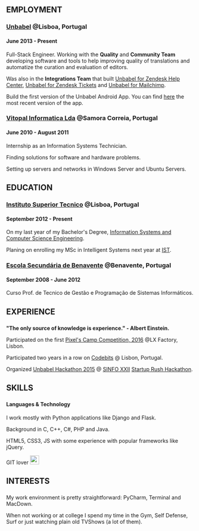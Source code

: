 ## EMPLOYMENT

### <a href="https://www.unbabel.com/" target="_blank">Unbabel</a> @Lisboa, Portugal
#### June 2013 - Present

<p>Full-Stack Engineer. Working with the <strong>Quality</strong> and <strong>Community Team</strong> developing software and tools to help improving quality of translations and automatize the curation and evaluation of editors.</p>
<p>Was also in the <strong>Integrations Team</strong> that built <a href="http://translations.unbabel.com/zendesk/" target="_blank">Unbabel for Zendesk Help Center</a>, <a href="https://unbabel.com/products/#ZendeskSection" target="_blank">Unbabel for Zendesk Tickets</a> and <a href="https://unbabel.com/products/#MailchimpSection" target="_blank">Unbabel for Mailchimp</a>.</p>
<p>Build the first version of the Unbabel Android App. You can find <a href="https://play.google.com/store/apps/details?id=com.unbabel" target="_blank">here</a> the most recent version of the app.</p>
<!--<p>Played around a bit on some research fields like Automatic Term Extraction and Transcription. This is useful to build glossaries. Also was apart the team that worked on TRATAHI, Seomthignt isad, that you can find here.</p>-->

### <a href="http://vitopal.pt/" target="_blank">Vitopal Informatica Lda</a> @Samora Correia, Portugal
#### June 2010 - August 2011

<p>Internship as an Information Systems Technician.</p>
<p>Finding solutions for software and hardware problems.</p>
<p>Setting up servers and networks in Windows Server and Ubuntu Servers.</p>


## EDUCATION

### <a href="http://tecnico.ulisboa.pt/" target="_blank">Instituto Superior Tecnico</a> @Lisboa, Portugal
#### September 2012 - Present

<p>On my last year of my Bachelor's Degree, <a href="https://fenix.tecnico.ulisboa.pt/cursos/leic-a" target="_blank">Information Systems and Computer Science Engineering</a>.</p>
<p>Planing on enrolling my MSc in Intelligent Systems next year at <a href="http://tecnico.ulisboa.pt/" target="_blank">IST</a>.</p>

### <a href="#">Escola Secund&aacute;ria de Benavente</a> @Benavente, Portugal
#### September 2008 - June 2012

<p>Curso Prof. de Tecnico de Gest&atilde;o e Programa&ccedil;&atilde;o de Sistemas Inform&aacute;ticos.</p>

## EXPERIENCE
### <span></span>
#### <span></span>

<p><strong>"The only source of knowledge is experience." - Albert Einstein.</strong></p>
<p>Participated on the first <a href="https://pixels.camp/">Pixel's Camp Competition, 2016</a> @LX Factory, Lisbon.</p>
<p>Participated two years in a row on <a href="https://codebits.eu/?lang=pt" target="_blank">Codebits</a> @ Lisbon, Portugal.</p>
<p>Organized <a href="https://blog.unbabel.com/2015/03/04/the-results-are-in-unbabels-first-hackathon-winners/" target="_blank">Unbabel Hackathon 2015</a> @ <a href="http://sinfo.org/" target="_blank">SINFO XXII</a> <a href="https://blog.unbabel.com/2015/02/26/unbabel-sponsors-sinfos-startup-rush-hackathon/" target="_blank">Startup Rush Hackathon</a>.</p>

<!--<p>Also, was behing 2015 Unbabel Hackathon.</p>-->


## SKILLS
### <span></span>
#### Languages & Technology

<p>I work mostly with Python applications like Django and Flask.</p>
<p>Background in C, C++, C#, PHP and Java.</p>
<p>HTML5, CSS3, JS with some experience with popular frameworks like jQuery.</p>
<p>GIT lover <img style="width:24px; position:relative;" src="https://assets-cdn.github.com/images/modules/logos_page/Octocat.png" /></p>


## INTERESTS
### <span></span>
#### <span></span>

<p>My work environment is pretty straightforward: PyCharm, Terminal and MacDown.</p>
<p>When not working or at college I spend my time in the Gym, Self Defense, Surf or just watching plain old TVShows (a lot of them).</p>
